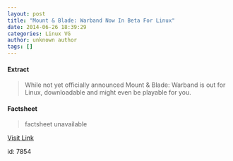 ```yaml
---
layout: post
title: "Mount & Blade: Warband Now In Beta For Linux"
date: 2014-06-26 18:39:29
categories: Linux VG
author: unknown author
tags: []
---
```



#### Extract
>While not yet officially announced Mount &amp; Blade: Warband is out for Linux, downloadable and might even be playable for you.

#### Factsheet
>factsheet unavailable

[Visit Link](http://www.gamingonlinux.com/articles/mount-blade-warband-now-in-beta-for-linux.3948/)

id:    7854
